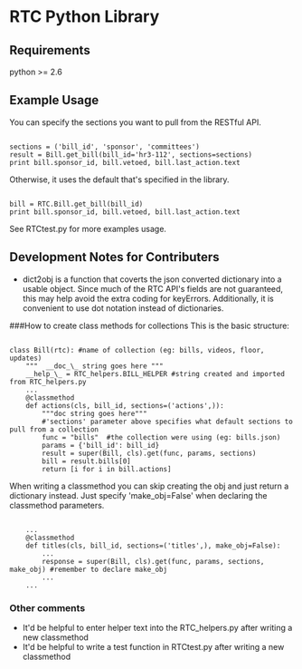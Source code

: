 RTC Python Library
==================
Requirements
------------
python >= 2.6

Example Usage
-------------
You can specify the sections you want to pull from the RESTful API.
<pre><code>
sections = ('bill_id', 'sponsor', 'committees')
result = Bill.get_bill(bill_id='hr3-112', sections=sections)
print bill.sponsor_id, bill.vetoed, bill.last_action.text
</pre></code>

Otherwise, it uses the default that's specified in the library.

<pre><code>
bill = RTC.Bill.get_bill(bill_id)
print bill.sponsor_id, bill.vetoed, bill.last_action.text
</pre></code>

See RTCtest.py for more examples usage.

Development Notes for Contributers
----------------------------------
- dict2obj is a function that coverts the json converted dictionary into a usable object. Since much of the RTC API's fields are not guaranteed, this may help avoid the extra coding for keyErrors.  Additionally, it is convenient to use dot notation instead of dictionaries.

###How to create class methods for collections
This is the basic structure:
<pre><code>
class Bill(rtc): #name of collection (eg: bills, videos, floor, updates)
    """  __doc_\_ string goes here """
    __help_\_ = RTC_helpers.BILL_HELPER #string created and imported from RTC_helpers.py   
    ...
    @classmethod
    def actions(cls, bill_id, sections=('actions',)): 
        """doc string goes here"""        
        #'sections' parameter above specifies what default sections to pull from a collection
        func = "bills"  #the collection were using (eg: bills.json)
        params = {'bill_id': bill_id}
        result = super(Bill, cls).get(func, params, sections)
        bill = result.bills[0]
        return [i for i in bill.actions]
</pre></code>
When writing a classmethod you can skip creating the obj and just return a dictionary instead.  Just specify 'make_obj=False' when declaring the classmethod parameters. 

<pre><code>
    ...
    @classmethod
    def titles(cls, bill_id, sections=('titles',), make_obj=False):
        ...
        response = super(Bill, cls).get(func, params, sections, make_obj) #remember to declare make_obj
        ...
    ...
</pre></code>
### Other comments
- It'd be helpful to enter helper text into the RTC_helpers.py after writing a new classmethod
- It'd be helpful to write a test function in RTCtest.py after writing a new classmethod

